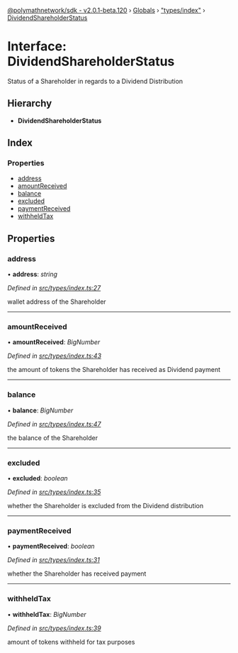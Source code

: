 [@polymathnetwork/sdk - v2.0.1-beta.120](../README.md) › [Globals](../globals.md) › ["types/index"](../modules/_types_index_.md) › [DividendShareholderStatus](_types_index_.dividendshareholderstatus.md)

# Interface: DividendShareholderStatus

Status of a Shareholder in regards to a Dividend Distribution

## Hierarchy

- **DividendShareholderStatus**

## Index

### Properties

- [address](_types_index_.dividendshareholderstatus.md#address)
- [amountReceived](_types_index_.dividendshareholderstatus.md#amountreceived)
- [balance](_types_index_.dividendshareholderstatus.md#balance)
- [excluded](_types_index_.dividendshareholderstatus.md#excluded)
- [paymentReceived](_types_index_.dividendshareholderstatus.md#paymentreceived)
- [withheldTax](_types_index_.dividendshareholderstatus.md#withheldtax)

## Properties

### address

• **address**: _string_

_Defined in [src/types/index.ts:27](https://github.com/PolymathNetwork/polymath-sdk/blob/1da5bc5/src/types/index.ts#L27)_

wallet address of the Shareholder

---

### amountReceived

• **amountReceived**: _BigNumber_

_Defined in [src/types/index.ts:43](https://github.com/PolymathNetwork/polymath-sdk/blob/1da5bc5/src/types/index.ts#L43)_

the amount of tokens the Shareholder has received as Dividend payment

---

### balance

• **balance**: _BigNumber_

_Defined in [src/types/index.ts:47](https://github.com/PolymathNetwork/polymath-sdk/blob/1da5bc5/src/types/index.ts#L47)_

the balance of the Shareholder

---

### excluded

• **excluded**: _boolean_

_Defined in [src/types/index.ts:35](https://github.com/PolymathNetwork/polymath-sdk/blob/1da5bc5/src/types/index.ts#L35)_

whether the Shareholder is excluded from the Dividend distribution

---

### paymentReceived

• **paymentReceived**: _boolean_

_Defined in [src/types/index.ts:31](https://github.com/PolymathNetwork/polymath-sdk/blob/1da5bc5/src/types/index.ts#L31)_

whether the Shareholder has received payment

---

### withheldTax

• **withheldTax**: _BigNumber_

_Defined in [src/types/index.ts:39](https://github.com/PolymathNetwork/polymath-sdk/blob/1da5bc5/src/types/index.ts#L39)_

amount of tokens withheld for tax purposes
